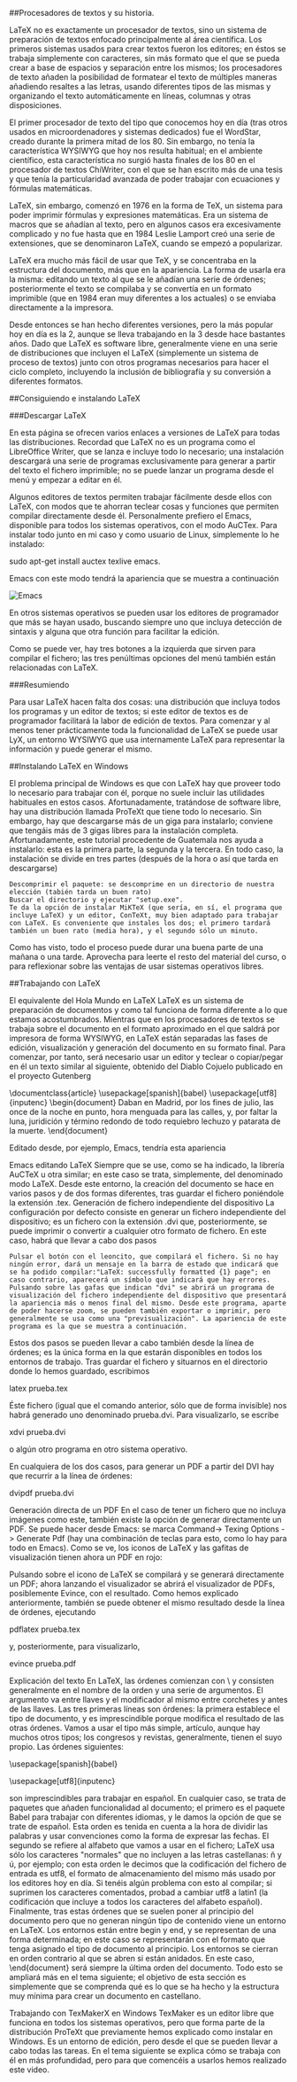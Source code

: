 ##Procesadores de textos y su historia.

LaTeX no es exactamente un procesador de textos, sino un sistema de preparación de textos enfocado principalmente al área científica.
Los primeros sistemas usados para crear textos fueron los editores; en éstos se trabaja simplemente con caracteres, sin más formato que el que se pueda crear a base de espacios y separación entre los mismos; los procesadores de texto añaden la posibilidad de formatear el texto de múltiples maneras añadiendo resaltes a las letras, usando diferentes tipos de las mismas y organizando el texto automáticamente en líneas, columnas y otras disposiciones.

El primer procesador de texto del tipo que conocemos hoy en día (tras otros usados en microordenadores y sistemas dedicados) fue el WordStar, creado durante la primera mitad de los 80. Sin embargo, no tenía la característica WYSIWYG que hoy nos resulta habitual; en el ambiente científico, esta característica no surgió hasta finales de los 80 en el procesador de textos ChiWriter, con el que se han escrito más de una tesis y que tenía la particularidad avanzada de poder trabajar con ecuaciones y fórmulas matemáticas.

LaTeX, sin embargo, comenzó en 1976 en la forma de TeX, un sistema para poder imprimir fórmulas y expresiones matemáticas. Era un sistema de macros que se añadían al texto, pero en algunos casos era excesivamente complicado y no fue hasta que en 1984 Leslie Lamport creó una serie de extensiones, que se denominaron LaTeX, cuando se empezó a popularizar.

LaTeX era mucho más fácil de usar que TeX, y se concentraba en la estructura del documento, más que en la apariencia. La forma de usarla era la misma: editando un texto al que se le añadían una serie de órdenes; posteriormente el texto se compilaba y se convertía en un formato imprimible (que en 1984 eran muy diferentes a los actuales) o se enviaba directamente a la impresora.

Desde entonces se han hecho diferentes versiones, pero la más popular hoy en día es la 2, aunque se lleva trabajando en la 3 desde hace bastantes años. Dado que LaTeX es software libre, generalmente viene en una serie de distribuciones que incluyen el LaTeX (simplemente un sistema de proceso de textos) junto con otros programas necesarios para hacer el ciclo completo, incluyendo la inclusión de bibliografía y su conversión a diferentes formatos. 

##Consiguiendo e instalando LaTeX
  
###Descargar LaTeX
  
En esta página se ofrecen varios enlaces a versiones de LaTeX para todas las distribuciones. Recordad que LaTeX no es un programa como el LibreOffice Writer, que se lanza e incluye todo lo necesario; una instalación descargará una serie de programas exclusivamente para generar a partir del texto el fichero imprimible; no se puede lanzar un programa desde el menú y empezar a editar en él.

Algunos editores de textos permiten trabajar fácilmente desde ellos con LaTeX, con modos que te ahorran teclear cosas y funciones que permiten compilar directamente desde él. Personalmente prefiero el Emacs, disponible para todos los sistemas operativos, con el modo AuCTex. Para instalar todo junto en mi caso y como usuario de Linux, simplemente lo he instalado:

sudo apt-get install auctex texlive emacs. 

Emacs con este modo tendrá la apariencia que se muestra a continuación  
  
![Emacs](/img/1.png)  
  
En otros sistemas operativos se pueden usar los editores de programador que más se hayan usado, buscando siempre uno que incluya detección de sintaxis y alguna que otra función para facilitar la edición.

Como se puede ver, hay tres botones a la izquierda que sirven para compilar el fichero; las tres penúltimas opciones del menú también están relacionadas con LaTeX.  

###Resumiendo  
  
Para usar LaTeX hacen falta dos cosas: una distribución que incluya todos los programas y un editor de textos; si este editor de textos es de programador facilitará la labor de edición de textos.
Para comenzar y al menos tener prácticamente toda la funcionalidad de LaTeX se puede usar LyX, un entorno WYSIWYG que usa internamente LaTeX para representar la información y puede generar el mismo. 

##Instalando LaTeX en Windows

El problema principal de Windows es que con LaTeX hay que proveer todo lo necesario para trabajar con él, porque no suele incluir las utilidades habituales en estos casos. Afortunadamente, tratándose de software libre, hay una distribución llamada ProTeXt que tiene todo lo necesario. Sin embargo, hay que descargarse más de un giga para instalarlo; conviene que tengáis más de 3 gigas libres para la instalación completa.
Afortunadamente, este tutorial procedente de Guatemala nos ayuda a instalarlo: esta es la primera parte, la segunda y la tercera. En todo caso, la instalación se divide en tres partes (después de la hora o así que tarda en descargarse)

    Descomprimir el paquete: se descomprime en un directorio de nuestra elección (tabién tarda un buen rato)
    Buscar el directorio y ejecutar "setup.exe".
    Te da la opción de instalar MiKTeX (que sería, en sí, el programa que incluye LaTeX) y un editor, ConTeXt, muy bien adaptado para trabajar con LaTeX. Es conveniente que instales los dos; el primero tardará también un buen rato (media hora), y el segundo sólo un minuto.

Como has visto, todo el proceso puede durar una buena parte de una mañana o una tarde. Aprovecha para leerte el resto del material del curso, o para reflexionar sobre las ventajas de usar sistemas operativos libres.

##Trabajando con LaTeX

 El equivalente del Hola Mundo en LaTeX
LaTeX es un sistema de preparación de documentos y como tal funciona de forma diferente a lo que estamos acostumbrados. Mientras que en los procesadores de textos se trabaja sobre el documento en el formato aproximado en el que saldrá por impresora de forma WYSIWYG, en LaTeX están separadas las fases de edición, visualización y generación del documento en su formato final.
Para comenzar, por tanto, será necesario usar un editor y teclear o copiar/pegar en él un texto similar al siguiente, obtenido del Diablo Cojuelo publicado en el proyecto Gutenberg

 \documentclass{article}
\usepackage[spanish]{babel}
\usepackage[utf8]{inputenc}
\begin{document} Daban en Madrid, por los fines de julio,
las once de la noche en punto, hora menguada para las calles, y,
por faltar la luna, juridición y término redondo de todo requiebro
lechuzo y patarata de la muerte.
\end{document} 

Editado desde, por ejemplo, Emacs, tendría esta apariencia

Emacs editando LaTeX
Siempre que se use, como se ha indicado, la librería AuCTeX u otra similar; en este caso se trata, simplemente, del denominado modo LaTeX.
Desde este entorno, la creación del documento se hace en varios pasos y de dos formas diferentes, tras guardar el fichero poniéndole la extensión .tex.
Generación de fichero independiente del dispositivo
La configuración por defecto consiste en generar un fichero independiente del dispositivo; es un fichero con la extensión .dvi que, posteriormente, se puede imprimir o convertir a cualquier otro formato de fichero. En este caso, habrá que llevar a cabo dos pasos

    Pulsar el botón con el leoncito, que compilará el fichero. Si no hay ningún error, dará un mensaje en la barra de estado que indicará que se ha podido compilar:"LaTeX: successfully formatted {1} page"; en caso contrario, aparecerá un símbolo que indicará que hay errores.
    Pulsando sobre las gafas que indican "dvi" se abrirá un programa de visualización del fichero independiente del dispositivo que presentará la apariencia más o menos final del mismo. Desde este programa, aparte de poder hacerse zoom, se pueden también exportar o imprimir, pero generalmente se usa como una "previsualización". La apariencia de este programa es la que se muestra a continuación.


Estos dos pasos se pueden llevar a cabo también desde la línea de órdenes; es la única forma en la que estarán disponibles en todos los entornos de trabajo. Tras guardar el fichero y situarnos en el directorio donde lo hemos guardado, escribimos

latex prueba.tex 

Éste fichero (igual que el comando anterior, sólo que de forma invisible) nos habrá generado uno denominado prueba.dvi. Para visualizarlo, se escribe

xdvi prueba.dvi 

o algún otro programa en otro sistema operativo.

En cualquiera de los dos casos, para generar un PDF a partir del DVI hay que recurrir a la línea de órdenes:

dvipdf prueba.dvi 


Generación directa de un PDF
En el caso de tener un fichero que no incluya imágenes como este, también existe la opción de generar directamente un PDF. Se puede hacer desde Emacs: se marca Command-> Texing Options -> Generate Pdf (hay una combinación de teclas para esto, como lo hay para todo en Emacs). Como se ve, los iconos de LaTeX y las gafitas de visualización tienen ahora un PDF en rojo:

Pulsando sobre el icono de LaTeX se compilará y se generará directamente un PDF; ahora lanzando el visualizador se abrirá el visualizador de PDFs, posiblemente Evince, con el resultado.
Como hemos explicado anteriormente, también se puede obtener el mismo resultado desde la línea de órdenes, ejecutando

pdflatex prueba.tex

y, posteriormente, para visualizarlo,

evince prueba.pdf 

Explicación del texto
En LaTeX, las órdenes comienzan con \ y consisten generalmente en el nombre de la orden y una serie de argumentos. El argumento va entre llaves y el modificador al mismo entre corchetes y antes de las llaves.
Las tres primeras líneas son órdenes: la primera establece el tipo de documento, y es imprescindible porque modifica el resultado de las otras órdenes. Vamos a usar el tipo más simple, artículo, aunque hay muchos otros tipos; los congresos y revistas, generalmente, tienen el suyo propio.
Las órdenes siguientes:

\usepackage[spanish]{babel}

\usepackage[utf8]{inputenc}

son imprescindibles para trabajar en español. En cualquier caso, se trata de paquetes que añaden funcionalidad al documento; el primero es el paquete Babel para trabajar con diferentes idiomas, y le damos la opción de que se trate de español. Esta orden es tenida en cuenta a la hora de dividir las palabras y usar convenciones como la forma de expresar las fechas. El segundo se refiere al alfabeto que vamos a usar en el fichero; LaTeX usa sólo los caracteres "normales" que no incluyen a las letras castellanas: ñ y ú, por ejemplo; con esta orden le decimos que la codificación del fichero de entrada es utf8, el formato de almacenamiento del mismo más usado por los editores hoy en día. Si tenéis algún problema con esto al compilar; si suprimen los caracteres comentados, probad a cambiar utf8 a latin1 (la codificación que incluye a todos los caracteres del alfabeto español).
Finalmente, tras estas órdenes que se suelen poner al principio del documento pero que no generan ningún tipo de contenido viene un entorno en LaTeX. Los entornos están entre begin y end, y se representan de una forma determinada; en este caso se representarán con el formato que tenga asignado el tipo de documento al principio. Los entornos se cierran en orden contrario al que se abren si están anidados. En este caso, \end{document} será siempre la última orden del documento.
Todo esto se ampliará más en el tema siguiente; el objetivo de esta sección es simplemente que se comprenda qué es lo que se ha hecho y la estructura muy mínima para crear un documento en castellano.

Trabajando con TexMakerX en Windows
TexMaker es un editor libre que funciona en todos los sistemas operativos, pero que forma parte de la distribución ProTeXt que previamente hemos explicado como instalar en Windows. Es un entorno de edición, pero desde el que se pueden llevar a cabo todas las tareas. En el tema siguiente se explica cómo se trabaja con él en más profundidad, pero para que comencéis a usarlos hemos realizado este video. 


